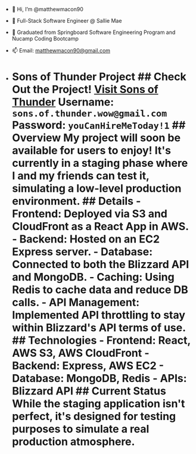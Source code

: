 - 👋 Hi, I’m @matthewmacon90
- 🌱 Full-Stack Software Engineer @ Sallie Mae
- 💞️ Graduated from Springboard Software Engineering Program and Nucamp Coding Bootcamp
- 📫 Email: matthewmacon90@gmail.com

- # Sons of Thunder Project ## Check Out the Project! [Visit Sons of Thunder](https://stage.sonsofthunder.io/) Username: `sons.of.thunder.wow@gmail.com` Password: `youCanHireMeToday!1` ## Overview My project will soon be available for users to enjoy! It's currently in a staging phase where I and my friends can test it, simulating a low-level production environment. ## Details - **Frontend:** Deployed via S3 and CloudFront as a React App in AWS. - **Backend:** Hosted on an EC2 Express server. - **Database:** Connected to both the Blizzard API and MongoDB. - **Caching:** Using Redis to cache data and reduce DB calls. - **API Management:** Implemented API throttling to stay within Blizzard's API terms of use. ## Technologies - **Frontend:** React, AWS S3, AWS CloudFront - **Backend:** Express, AWS EC2 - **Database:** MongoDB, Redis - **APIs:** Blizzard API ## Current Status While the staging application isn't perfect, it's designed for testing purposes to simulate a real production atmosphere.

<!---
matthewmacon90/matthewmacon90 is a ✨ special ✨ repository because its `README.md` (this file) appears on your GitHub profile.
You can click the Preview link to take a look at your changes.
--->
